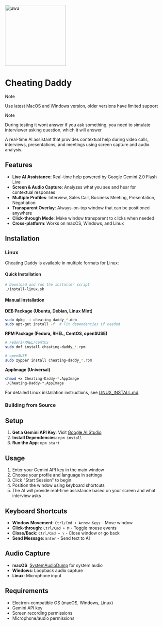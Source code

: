<img src="/src/assets/logo.png" alt="uwu" width="200"/>

# Cheating Daddy

> [!NOTE]  
> Use latest MacOS and Windows version, older versions have limited support

> [!NOTE]  
> During testing it wont answer if you ask something, you need to simulate interviewer asking question, which it will answer

A real-time AI assistant that provides contextual help during video calls, interviews, presentations, and meetings using screen capture and audio analysis.

## Features

-   **Live AI Assistance**: Real-time help powered by Google Gemini 2.0 Flash Live
-   **Screen & Audio Capture**: Analyzes what you see and hear for contextual responses
-   **Multiple Profiles**: Interview, Sales Call, Business Meeting, Presentation, Negotiation
-   **Transparent Overlay**: Always-on-top window that can be positioned anywhere
-   **Click-through Mode**: Make window transparent to clicks when needed
-   **Cross-platform**: Works on macOS, Windows, and Linux

## Installation

### Linux

Cheating Daddy is available in multiple formats for Linux:

#### Quick Installation

```bash
# Download and run the installer script
./install-linux.sh
```

#### Manual Installation

**DEB Package (Ubuntu, Debian, Linux Mint)**

```bash
sudo dpkg -i cheating-daddy_*.deb
sudo apt-get install -f  # Fix dependencies if needed
```

**RPM Package (Fedora, RHEL, CentOS, openSUSE)**

```bash
# Fedora/RHEL/CentOS
sudo dnf install cheating-daddy_*.rpm

# openSUSE
sudo zypper install cheating-daddy_*.rpm
```

**AppImage (Universal)**

```bash
chmod +x Cheating-Daddy-*.AppImage
./Cheating-Daddy-*.AppImage
```

For detailed Linux installation instructions, see [LINUX_INSTALL.md](LINUX_INSTALL.md).

### Building from Source

## Setup

1. **Get a Gemini API Key**: Visit [Google AI Studio](https://aistudio.google.com/apikey)
2. **Install Dependencies**: `npm install`
3. **Run the App**: `npm start`

## Usage

1. Enter your Gemini API key in the main window
2. Choose your profile and language in settings
3. Click "Start Session" to begin
4. Position the window using keyboard shortcuts
5. The AI will provide real-time assistance based on your screen and what interview asks

## Keyboard Shortcuts

-   **Window Movement**: `Ctrl/Cmd + Arrow Keys` - Move window
-   **Click-through**: `Ctrl/Cmd + M` - Toggle mouse events
-   **Close/Back**: `Ctrl/Cmd + \` - Close window or go back
-   **Send Message**: `Enter` - Send text to AI

## Audio Capture

-   **macOS**: [SystemAudioDump](https://github.com/Mohammed-Yasin-Mulla/Sound) for system audio
-   **Windows**: Loopback audio capture
-   **Linux**: Microphone input

## Requirements

-   Electron-compatible OS (macOS, Windows, Linux)
-   Gemini API key
-   Screen recording permissions
-   Microphone/audio permissions
